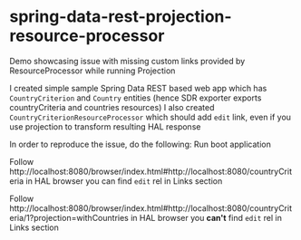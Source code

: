 # spring-data-rest-projection-resource-processor
Demo showcasing issue with missing custom links provided by ResourceProcessor while running Projection

I created simple sample Spring Data REST based web app which has `CountryCriterion` and `Country` entities (hence SDR exporter exports countryCriteria and countries resources)
I also created `CountryCriterionResourceProcessor` which should add `edit` link, even if you use projection to transform resulting HAL response 

In order to reproduce the issue, do the following:
Run boot application

Follow http://localhost:8080/browser/index.html#http://localhost:8080/countryCriteria
in HAL browser you can find `edit` rel in Links section

Follow http://localhost:8080/browser/index.html#http://localhost:8080/countryCriteria/1?projection=withCountries
in HAL browser you **can't** find `edit` rel in Links section
